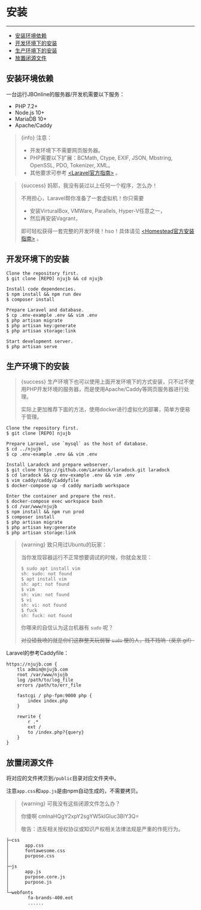# 安装

---

- [安装环境依赖](#dependencies)
- [开发环境下的安装](#install-dev)
- [生产环境下的安装](#install-prod)
- [放置闭源文件](#private-files)

<a name="dependencies"></a>
## 安装环境依赖

一台运行JBOnline的服务器/开发机需要以下服务：

- PHP 7.2+
- Node.js 10+
- MariaDB 10+
- Apache/Caddy

> {info} 注意：
>
> - 开发环境下不需要网页服务器。
> - PHP需要以下扩展：BCMath, Ctype, EXIF, JSON, Mbstring, OpenSSL, PDO, Tokenizer, XML。
> - 其他要求可参考 [<Laravel官方指南>](https://laravel.com/docs/5.8/installation) 。

<!-- -->

> {success} 妈耶，我没有装过以上任何一个程序，怎么办！
>
> 不用担心，Laravel帮你准备了一套虚拟机！你只需要
>
> - 安装VirturalBox, VMWare, Parallels, Hyper-V任意之一，
> - 然后再安装Vagrant，
>
> 即可轻松获得一套完整的开发环境！hso！具体请见 [<Homestead官方安装指南>](https://laravel.com/docs/5.8/homestead) 。

<a name="install-dev"></a>
## 开发环境下的安装

```shell
Clone the repository first.
$ git clone [REPO] njujb && cd njujb

Install code dependencies.
$ npm install && npm run dev
$ composer install

Prepare Laravel and database.
$ cp .env-example .env && vim .env
$ php artisan migrate
$ php artisan key:generate
$ php artisan storage:link

Start development server.
$ php artisan serve
```

<a name="install-prod"></a>
## 生产环境下的安装

> {success} 生产环境下也可以使用上面开发环境下的方式安装，只不过不使用PHP开发环境的服务器，而是使用Apache/Caddy等网页服务器进行处理。
>
> 实际上更加推荐下面的方法，使用docker进行虚拟化的部署，简单方便易于管理。

```shell
Clone the repository first.
$ git clone [REPO] njujb

Prepare Laravel, use `mysql` as the host of database.
$ cd ../njujb
$ cp .env-example .env && vim .env

Install Laradock and prepare webserver.
$ git clone https://github.com/Laradock/laradock.git laradock
$ cd laradock && cp env-example .env && vim .env
$ vim caddy/caddy/Caddyfile
$ docker-compose up -d caddy mariadb workspace

Enter the container and prepare the rest.
$ docker-compose exec workspace bash
$ cd /var/www/njujb
$ npm install && npm run prod
$ composer install
$ php artisan migrate
$ php artisan key:generate
$ php artisan storage:link
```

> {warning} 致只用过Ubuntu的玩家：
>
> 当你发现容器运行不正常想要调试的时候，你就会发现：
>
> ```shell
> $ sudo apt install vim
> sh: sudo: not found
> $ apt install vim
> sh: apt: not found
> $ vim
> sh: vim: not found
> $ vi
> sh: vi: not found
> $ fuck
> sh: fuck: not found
> ```
>
> 你哪来的自信认为这台机器有 `sudo` 呢？
>
> ~~对没错我喷的就是你们这群整天玩弱智 `sudo` 梗的人，贱不贱呐（吴京.gif）~~

Laravel的参考Caddyfile：
```caddyfile
https://njujb.com {
    tls admin@njujb.com
    root /var/www/njujb
    log /path/to/log_file
    errors /path/to/err_file
    
    fastcgi / php-fpm:9000 php {
        index index.php
    }
    
    rewrite {
        r .*
        ext /
        to /index.php?{query}
    }
}
```

<a name="private-files"></a>
## 放置闭源文件

将对应的文件拷贝到`/public`目录对应文件夹中。

注意`app.css`和`app.js`是由npm自动生成的，不需要拷贝。

> {warning} 可我没有这些闭源文件怎么办？
>
> 你傻啊 cmlnaHQgY2xpY2sgYW5kIGluc3BlY3Q=
>
> 敬告：违反相关授权协议或知识产权相关法律法规是严重的作死行为。

```shell
├─css
│      app.css
│      fontawesome.css
│      purpose.css
│
├─js
│      app.js
│      purpose.core.js
│      purpose.js
│
└─webfonts
        fa-brands-400.eot
        ......
```